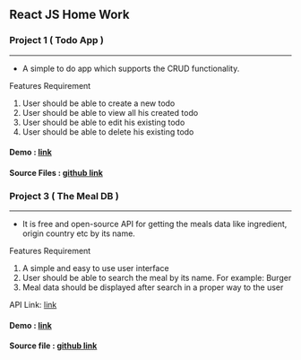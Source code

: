 
## React JS Home Work


### Project 1 ( Todo App ) 
---

- A simple to do app which supports the CRUD functionality.

Features Requirement
1. User should be able to create a new todo
2. User should be able to view all his created todo
3. User should be able to edit his existing todo
4. User should be able to delete his existing todo

#### Demo : [link](https://todo-web-sm8uti.netlify.app/)

#### Source Files : [github link](https://github.com/SM8UTI/Todo-Web-App)

### Project 3 ( The Meal DB )
---

- It is free and open-source API for getting the meals data like ingredient, origin country etc by its name.

Features Requirement
1. A simple and easy to use user interface
2. User should be able to search the meal by its name. For example: Burger
3. Meal data should be displayed after search in a proper way to the user

API Link: [link](https://www.themealdb.com/api.php)

#### Demo : [link](https://food-recipe-sm8uti.netlify.app/)

#### Source file : [github link](https://github.com/SM8UTI/Food-Recipe-ReactJS)
